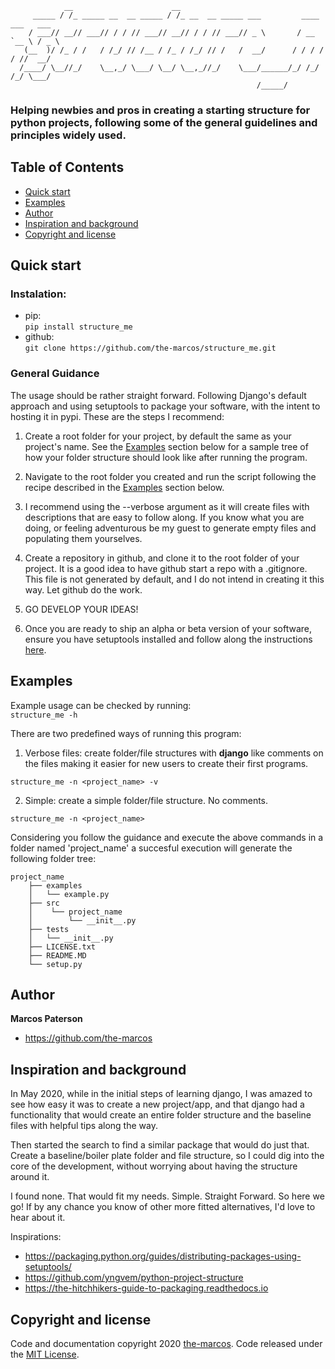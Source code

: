                 __                      __                                          
         _____ / /_ _____ __  __ _____ / /_ __  __ _____ ___         ____ ___   ___ 
        / ___// __// ___// / / // ___// __// / / // ___// _ \       / __ `__ \ / _ \
       (__  )/ /_ / /   / /_/ // /__ / /_ / /_/ // /   /  __/      / / / / / //  __/
      /____/ \__//_/    \__,_/ \___/ \__/ \__,_//_/    \___/______/_/ /_/ /_/ \___/ 
                                                           /_____/                 
### Helping newbies and pros in creating a starting structure for python projects, following some of the general guidelines and principles widely used.  
  

## Table of Contents
- [Quick start](#quick-start)
- [Examples](#examples)
- [Author](#author)
- [Inspiration and background](#inspiration-and-background)
- [Copyright and license](#copyright-and-license)

## Quick start
### Instalation:
- pip:  
    `pip install structure_me`
- github:  
    `git clone https://github.com/the-marcos/structure_me.git`

### General Guidance
The usage should be rather straight forward. Following Django's default approach
and using setuptools to package your software, with the intent to hosting it in
pypi.
These are the steps I recommend:
1. Create a root folder for your project, by default the same as your project's
name. See the [Examples](#examples) section below for a sample tree of how your
folder structure should look like after running the program.

2. Navigate to the root folder you created and run the script following the recipe
described in the [Examples](#examples) section below.

3. I recommend using the --verbose argument as it will create files with descriptions
that are easy to follow along. If you know what you are doing, or feeling adventurous
be my guest to generate empty files and populating them yourselves.

4. Create a repository in github, and clone it to the root folder of your project.
It is a good idea to have github start a repo with a .gitignore. This file is not
generated by default, and I do not intend in creating it this way. Let github do the
work.

5. GO DEVELOP YOUR IDEAS!

6. Once you are ready to ship an alpha or beta version of your software, ensure
you have setuptools installed and follow along the instructions [here](https://packaging.python.org/guides/distributing-packages-using-setuptools/).

## Examples
Example usage can be checked by running:  
`structure_me -h`

There are two predefined ways of running this program:
  
1. Verbose files: create folder/file structures with **django** like comments
on the files making it easier for new users to create their first programs.
  
`structure_me -n <project_name> -v`

2. Simple: create a simple folder/file structure. No comments.

`structure_me -n <project_name>`

Considering you follow the guidance and execute the above commands in a folder 
named 'project_name' a succesful execution will generate the following folder tree:  
```
project_name  
    ├── examples  
    │   └── example.py  
    ├── src  
    │    └── project_name  
    │        └── __init__.py  
    ├── tests  
    │   └── __init__.py  
    ├── LICENSE.txt  
    ├── README.MD  
    └── setup.py  
```

## Author

**Marcos Paterson**
- <https://github.com/the-marcos>


## Inspiration and background

In May 2020, while in the initial steps of learning django, I was amazed to
see how easy it was to create a new project/app, and that django had a functionality
that would create an entire folder structure and the baseline files with helpful
tips along the way.

Then started the search to find a similar package that would do just that. Create
a baseline/boiler plate folder and file structure, so I could dig into the core 
of the development, without worrying about having the structure around it.

I found none. That would fit my needs. Simple. Straight Forward. So here we go!
If by any chance you know of other more fitted alternatives, I'd love to hear about it.

Inspirations:
- <https://packaging.python.org/guides/distributing-packages-using-setuptools/>
- <https://github.com/yngvem/python-project-structure>
- <https://the-hitchhikers-guide-to-packaging.readthedocs.io>


## Copyright and license

Code and documentation copyright 2020 [the-marcos](https://github.com/the-marcos). 
Code released under the [MIT License](https://github.com/the-marcos/structure_me/blob/master/LICENSE).